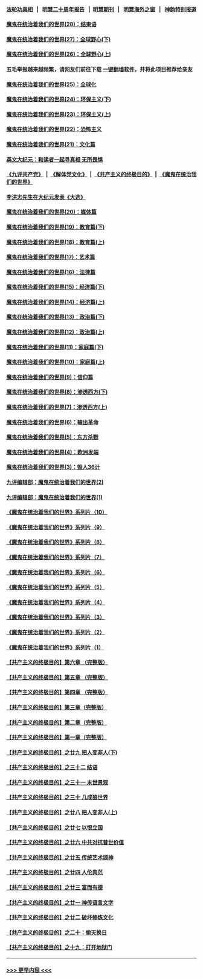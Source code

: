 #### [法轮功真相](https://github.com/gfw-breaker/truth/blob/master/README.md?t=0) &nbsp;&nbsp;|&nbsp;&nbsp; [明慧二十周年报告](https://github.com/gfw-breaker/mh-reports/blob/master/README.md?t=0) &nbsp;&nbsp;|&nbsp;&nbsp;[明慧期刊](https://github.com/gfw-breaker/mh-qikan) &nbsp;&nbsp;|&nbsp;&nbsp; [明慧海外之窗](https://github.com/gfw-breaker/mh-news/blob/master/README.md?t=0) &nbsp;&nbsp;|&nbsp;&nbsp; [神韵特别报道](https://github.com/gfw-breaker/mh-news/blob/master/shenyun.md?t=0)
#### [魔鬼在统治着我们的世界(28)：结束语](../pages/nsc422/n10936246.md?t=06261102) 
#### [魔鬼在统治着我们的世界(27)：全球野心(下)](../pages/nsc422/n10928319.md?t=06261102) 
#### [魔鬼在统治着我们的世界(26)：全球野心(上)](../pages/nsc422/n10900318.md?t=06261102) 
#### 五毛举报越来越频繁，请网友们前往下载 [一键翻墙软件](https://github.com/gfw-breaker/ssr-accounts)，并将此项目推荐给亲友
#### [魔鬼在统治着我们的世界(25)：全球化](../pages/nsc422/n10788205.md?t=06261102) 
#### [魔鬼在统治着我们的世界(24)：环保主义(下)](../pages/nsc422/n10695307.md?t=06261102) 
#### [魔鬼在统治着我们的世界(23)：环保主义(上)](../pages/nsc422/n10688613.md?t=06261102) 
#### [魔鬼在统治着我们的世界(22)：恐怖主义](../pages/nsc422/n10614727.md?t=06261102) 
#### [魔鬼在统治着我们的世界(21)：文化篇](../pages/nsc422/n10597706.md?t=06261102) 
#### [英文大纪元：和读者一起寻真相 无所畏惧](../pages/nsc422/n12542027.md?t=06261102) 
#### [《九评共产党》](https://github.com/begood0513/9ping.md/blob/master/README.md) &nbsp;|&nbsp; [《解体党文化》](../../../../jtdwh.md/blob/master/README.md)  &nbsp;|&nbsp; [《共产主义的终极目的》](../../../../gczydzjmd.md/blob/master/README.md) &nbsp;|&nbsp; [《魔鬼在统治我们的世界》](../../../../mgztzwmdsj.md/blob/master/README.md) 
#### [李洪志先生在大纪元发表《大选》](../pages/nsc422/n12534746.md?t=06261102) 
#### [魔鬼在统治着我们的世界(20)：媒体篇](../pages/nsc422/n10586579.md?t=06261102) 
#### [魔鬼在统治着我们的世界(19)：教育篇(下)](../pages/nsc422/n10564808.md?t=06261102) 
#### [魔鬼在统治着我们的世界(18)：教育篇(上)](../pages/nsc422/n10526970.md?t=06261102) 
#### [魔鬼在统治着我们的世界(17)：艺术篇](../pages/nsc422/n10499093.md?t=06261102) 
#### [魔鬼在统治着我们的世界(16)：法律篇](../pages/nsc422/n10485969.md?t=06261102) 
#### [魔鬼在统治着我们的世界(15)：经济篇(下)](../pages/nsc422/n10469975.md?t=06261102) 
#### [魔鬼在统治着我们的世界(14)：经济篇(上)](../pages/nsc422/n10457370.md?t=06261102) 
#### [魔鬼在统治着我们的世界(13)：政治篇(下)](../pages/nsc422/n10448270.md?t=06261102) 
#### [魔鬼在统治着我们的世界(12)：政治篇(上)](../pages/nsc422/n10444576.md?t=06261102) 
#### [魔鬼在统治着我们的世界(11)：家庭篇(下)](../pages/nsc422/n10440961.md?t=06261102) 
#### [魔鬼在统治着我们的世界(10)：家庭篇(上)](../pages/nsc422/n10435448.md?t=06261102) 
#### [魔鬼在统治着我们的世界(9)：信仰篇](../pages/nsc422/n10432159.md?t=06261102) 
#### [魔鬼在统治着我们的世界(8)：渗透西方(下)](../pages/nsc422/n10429603.md?t=06261102) 
#### [魔鬼在统治着我们的世界(7)：渗透西方(上)](../pages/nsc422/n10426013.md?t=06261102) 
#### [魔鬼在统治着我们的世界(6)：输出革命](../pages/nsc422/n10421536.md?t=06261102) 
#### [魔鬼在统治着我们的世界(5)：东方杀戮](../pages/nsc422/n10417707.md?t=06261102) 
#### [魔鬼在统治着我们的世界(4)：欧洲发端](../pages/nsc422/n10414890.md?t=06261102) 
#### [魔鬼在统治着我们的世界(3)：毁人36计](../pages/nsc422/n10411583.md?t=06261102) 
#### [九评编辑部：魔鬼在统治着我们的世界(2)](../pages/nsc422/n10410036.md?t=06261102) 
#### [九评编辑部：魔鬼在统治着我们的世界(1)](../pages/nsc422/n10406825.md?t=06261102) 
#### [《魔鬼在统治着我们的世界》系列片（10）](../pages/nsc422/n12292670.md?t=06261102) 
#### [《魔鬼在统治着我们的世界》系列片（9）](../pages/nsc422/n12290859.md?t=06261102) 
#### [《魔鬼在统治着我们的世界》系列片（8）](../pages/nsc422/n12287445.md?t=06261102) 
#### [《魔鬼在统治着我们的世界》系列片（7）](../pages/nsc422/n12283425.md?t=06261102) 
#### [《魔鬼在统治着我们的世界》系列片（6）](../pages/nsc422/n12282314.md?t=06261102) 
#### [《魔鬼在统治着我们的世界》系列片（5）](../pages/nsc422/n12281419.md?t=06261102) 
#### [《魔鬼在统治着我们的世界》系列片（4）](../pages/nsc422/n12274024.md?t=06261102) 
#### [《魔鬼在统治着我们的世界》系列片（3）](../pages/nsc422/n12271322.md?t=06261102) 
#### [《魔鬼在统治着我们的世界》系列片（2）](../pages/nsc422/n12269049.md?t=06261102) 
#### [《魔鬼在统治着我们的世界》系列片（1）](../pages/nsc422/n12267575.md?t=06261102) 
#### [【共产主义的终极目的】第六章 （完整版）](../pages/nsc422/n11428913.md?t=06261102) 
#### [【共产主义的终极目的】第五章 （完整版）](../pages/nsc422/n11428912.md?t=06261102) 
#### [【共产主义的终极目的】第四章 （完整版）](../pages/nsc422/n11428907.md?t=06261102) 
#### [【共产主义的终极目的】第三章（完整版）](../pages/nsc422/n11428848.md?t=06261102) 
#### [【共产主义的终极目的】第二章（完整版）](../pages/nsc422/n11428831.md?t=06261102) 
#### [【共产主义的终极目的】第一章（完整版）](../pages/nsc422/n11417651.md?t=06261102) 
#### [【共产主义的终极目的】之廿九 把人变非人(下)](../pages/nsc422/n11344140.md?t=06261102) 
#### [【共产主义的终极目的】之三十二 结语](../pages/nsc422/n11360535.md?t=06261102) 
#### [【共产主义的终极目的】之三十一 末世景观](../pages/nsc422/n11351129.md?t=06261102) 
#### [【共产主义的终极目的】之三十 几成狼世界](../pages/nsc422/n11348280.md?t=06261102) 
#### [【共产主义的终极目的】之廿八 把人变非人(上)](../pages/nsc422/n11340492.md?t=06261102) 
#### [【共产主义的终极目的】之廿七 以恨立国](../pages/nsc422/n11336944.md?t=06261102) 
#### [【共产主义的终极目的】之廿六 中共对抗普世价值](../pages/nsc422/n11324785.md?t=06261102) 
#### [【共产主义的终极目的】之廿五 传统艺术颂神](../pages/nsc422/n11296396.md?t=06261102) 
#### [【共产主义的终极目的】之廿四 人伦典范](../pages/nsc422/n11296397.md?t=06261102) 
#### [【共产主义的终极目的】之廿三 富而有德](../pages/nsc422/n11283598.md?t=06261102) 
#### [【共产主义的终极目的】之廿一 神传语言文字](../pages/nsc422/n11263265.md?t=06261102) 
#### [【共产主义的终极目的】之廿二 破坏修炼文化](../pages/nsc422/n11245728.md?t=06261102) 
#### [【共产主义的终极目的】之二十：偷天换日](../pages/nsc422/n11238846.md?t=06261102) 
#### [【共产主义的终极目的】之十九：打开地狱门](../pages/nsc422/n11206376.md?t=06261102) 

----
#### [ >>> 更早内容 <<< ](../indexes/nsc422-earlier.md)
